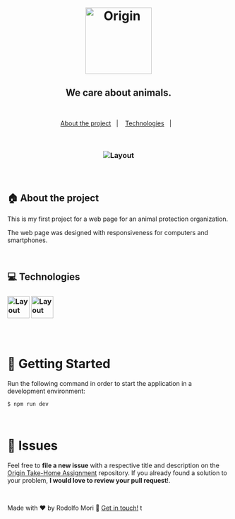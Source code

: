 <h1 align="center">
  <img src="https://github.com/gcamargocoder/03_Projeto_PETSHOP_RESPONSIVA_26-08-25/blob/main/img/We_Care_BT.png?raw=true" alt="Origin" width="150px">
</h1>


<h2 align="center">
  We care about animals.
</h2>

<br>

<p align="center">
  <a href="#house-about-the-project">About the project</a>&nbsp;&nbsp;&nbsp;|&nbsp;&nbsp;&nbsp;
  <a href="#computer-technologies">Technologies</a>&nbsp;&nbsp;&nbsp;|&nbsp;&nbsp;&nbsp;
  </p>

<br>
<h3 align="center">
<img alt="Layout" src="https://github.com/gcamargocoder/03_Projeto_PETSHOP_RESPONSIVA_26-08-25/blob/main/img/DEV_PET_RESPONSIVO.png?raw=true">
  <h3/>
<br>


## :house: About the project

This is my first project for a web page for an animal protection organization.

The web page was designed with responsiveness for computers and smartphones.

<br>

## :computer: Technologies

<h3>
<img alt="Layout" src="https://github.com/gcamargocoder/03_Projeto_PETSHOP_RESPONSIVA_26-08-25/blob/main/img/html.png?raw=true" alt="Origin" width="50px">
<img alt="Layout" src="https://github.com/gcamargocoder/03_Projeto_PETSHOP_RESPONSIVA_26-08-25/blob/main/img/css-3.png?raw=true" alt="Origin" width="50px">
<h3/>
    
<br>

# :runner: Getting Started

Run the following command in order to start the application in a development environment:

```$ npm run dev```

<br>


# :bug: Issues

Feel free to **file a new issue** with a respective title and description on the [Origin Take-Home Assignment](https://github.com/rodolfomori/frontend-take-home-assignment/issues) repository. If you already found a solution to your problem, **I would love to review your pull request**!.

<br>





Made with ♥ by Rodolfo Mori :wave: [Get in touch!](https://www.linkedin.com/in/rodolfomori/)
t
